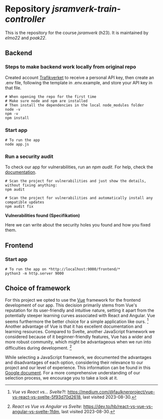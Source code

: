 # Repository *jsramverk-train-controller*
This is the repository for the course *jsramverk* (h23).
It is maintained by *elmo22* and *poak22*.

## Backend

### Steps to make backend work locally from original repo

Created account [Trafikverket](https://api.trafikinfo.trafikverket.se/) to receive a personal API key, then create an .env file, following the template in .env.example, and store your API key in that file.

```
# When opening the repo for the first time
# Make sure node and npm are installed
# Then install the dependencies in the local node_modules folder
node -v
npm -v
npm install
```

### Start app

```
# To run the app
node app.js
```

### Run a security audit

To check our app for vulnerabilities, run an *npm audit*. For help, check the [documentation](https://docs.npmjs.com/cli/v6/commands/npm-audit).

```
# Scan the project for vulnerabilities and just show the details, without fixing anything:
npm audit

# Scan the project for vulnerabilities and automatically install any compatible updates
npm audit fix
```

**Vulnerabilities found (Specifikation)**

Here we can write about the security holes you found and how you fixed them.

## Frontend

### Start app

```
# To run the app on *http://localhost:9000/frontend/*
python3 -m http.server 9000
```

## Choice of framework

For this project we opted to use the [Vue](https://vuejs.org/) framework for the frontend development of our app. This decision primarily stems from Vue's reputation for its user-friendly and intuitive nature, setting it apart from the potentially steeper learning curves associated with React and Angular. Vue seems furthermore the better choice for a simple application like ours. [^1]
Another advantage of Vue is that it has excellent documentation and learning resources. Compared to Svelte, another JavaScript framework we considered because of it beginner-friendly features, Vue has a wider and more robust community, which might be advantageous when we run into difficulties during development. [^2]

While selecting a JavaScript framework, we documented the advantages and disadvantages of each option, considering their relevance to our project and our level of experience. This information can be found in this [Google document](https://docs.google.com/document/d/1Iu-NJp805nbHyn00gttPkZc4HA0VUaw7iiD8hViXYVc/edit?pli=1#heading=h.7b137ldgxec0). For a more comprehensive understanding of our selection process, we encourage you to take a look at it.

[^1]: *Vue vs React vs... Svelte?!*: https://medium.com/@faulknerproject/vue-vs-react-vs-svelte-5f93d70d2618, last visited 2023-08-30.

[^2]: *React vs Vue vs Angular vs Svelte*: https://dev.to/hb/react-vs-vue-vs-angular-vs-svelte-1fdm, last visited 2023-08-30.